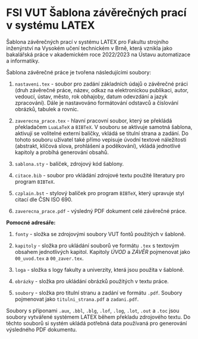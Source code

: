 # FSI VUT Šablona závěrečných prací v systému LATEX
Šablona závěrečných prací v systému LATEX pro Fakultu strojního inženýrství na Vysokém učení technickém v Brně, která vznikla jako bakalářská práce v akademickém roce 2022/2023 na Ústavu automatizace a informatiky.

Šablona závěrečné práce je tvořena následujícími soubory:

1. `nastaveni.tex` - soubor pro zadání základních údajů o závěrečné práci (druh závěrečné práce, název, odkaz na elektronickou publikaci, autor, vedoucí, ústav, město, rok obhajoby, datum odevzdání a jazyk zpracování). Dále je nastavováno formátování odstavců a číslování obrázků, tabulek a rovnic.

2. `zaverecna_prace.tex` - hlavní pracovní soubor, který se překládá překladačem `LuaLaTeX` a `BIBTeX`. V souboru se aktivuje samotná šablona, aktivují se volitelné externí balíčky, vkládá se titulní strana a zadání. Do tohoto souboru uživatel také přímo vepisuje úvodní textové náležitosti (abstrakt, klíčová slova, prohlášení a poděkování), vkládá jednotlivé kapitoly a probíhá generování obsahů.

3. `sablona.sty` - balíček, zdrojový kód šablony.

4. `citace.bib` - soubor pro vkládání zdrojové textu použité literatury pro program `BIBTeX`.

5. `czplain.bst` - stylový balíček pro program `BIBTeX`, který upravuje styl citací dle ČSN ISO 690.

6. `zaverecna_prace.pdf` - výsledný PDF dokument celé závěrečné práce.	

**Pomocné adresáře:**

1. `fonty` - složka se zdrojovými soubory VUT fontů použitých v šabloně.

2. `kapitoly` - složka pro ukládání souborů ve formátu `.tex` s textovým obsahem jednotlivých kapitol. Kapitoly *ÚVOD* a *ZÁVĚR* pojmenovat jako `00_uvod.tex` a `00_zaver.tex`.

3. `loga` - složka s logy fakulty a univerzity, která jsou použita v šabloně.

4. `obrázky` - složka pro ukládání obrázků použitých v textu práce.

5. `soubory` - složka pro titulní stranu a zadání ve formátu `.pdf`. Soubory pojmenovat jako `titulni_strana.pdf` a `zadani.pdf`.

Soubory s příponami `.aux`, `.bbl`, `.blg`, `.lof`, `.log`, `.lot`, `.out` a `.toc` jsou soubory vytvářené systémem LATEX během překladu zdrojového textu. Do těchto souborů si systém ukládá potřebná data používaná pro generování výsledného PDF dokumentu.
